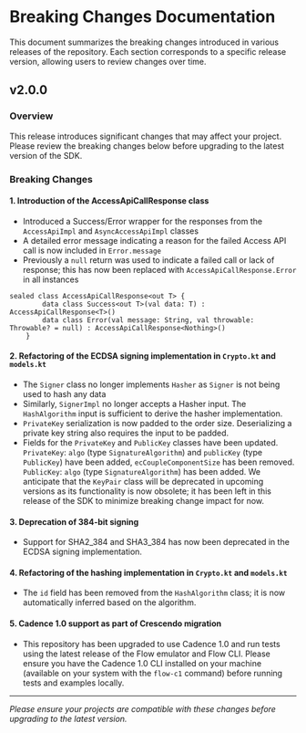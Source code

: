 # Breaking Changes Documentation

This document summarizes the breaking changes introduced in various releases of the repository. Each section corresponds to a specific release version, allowing users to review changes over time.

## v2.0.0

### Overview

This release introduces significant changes that may affect your project. Please review the breaking changes below before upgrading to the latest version of the SDK.

### Breaking Changes

#### 1. Introduction of the AccessApiCallResponse class

- Introduced a Success/Error wrapper for the responses from the `AccessApiImpl` and `AsyncAccessApiImpl` classes
- A detailed error message indicating a reason for the failed Access API call is now included in `Error.message`
- Previously a `null` return was used to indicate a failed call or lack of response; this has now been replaced with `AccessApiCallResponse.Error` in all instances

```shell
sealed class AccessApiCallResponse<out T> {
        data class Success<out T>(val data: T) : AccessApiCallResponse<T>()
        data class Error(val message: String, val throwable: Throwable? = null) : AccessApiCallResponse<Nothing>()
    }
```

#### 2. Refactoring of the ECDSA signing implementation in `Crypto.kt` and `models.kt`

- The `Signer` class no longer implements `Hasher` as `Signer` is not being used to hash any data
- Similarly, `SignerImpl` no longer accepts a Hasher input. The `HashAlgorithm` input is sufficient to derive the hasher implementation.
- `PrivateKey` serialization is now padded to the order size. Deserializing a private key string also requires the input to be padded.
- Fields for the `PrivateKey` and `PublicKey` classes have been updated. `PrivateKey`: `algo` (type `SignatureAlgorithm`) and `publicKey` (type `PublicKey`) have been added, `ecCoupleComponentSize` has been removed. `PublicKey`: `algo` (type `SignatureAlgorithm`) has been added. We anticipate that the `KeyPair` class will be deprecated in upcoming versions as its functionality is now obsolete; it has been left in this release of the SDK to minimize breaking change impact for now.

#### 3. Deprecation of 384-bit signing

- Support for SHA2_384 and SHA3_384 has now been deprecated in the ECDSA signing implementation.

#### 4. Refactoring of the hashing implementation in `Crypto.kt` and `models.kt`

- The `id` field has been removed from the `HashAlgorithm` class; it is now automatically inferred based on the algorithm.

#### 5. Cadence 1.0 support as part of Crescendo migration

- This repository has been upgraded to use Cadence 1.0 and run tests using the latest release of the Flow emulator and Flow CLI. Please ensure you have the Cadence 1.0 CLI installed on your machine (available on your system with the `flow-c1` command) before running tests and examples locally.
___

*Please ensure your projects are compatible with these changes before upgrading to the latest version.*
